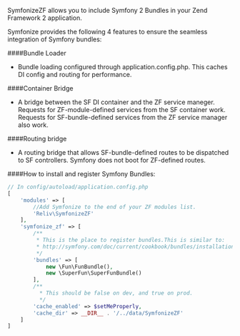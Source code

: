 SymfonizeZF allows you to include Symfony 2 Bundles in your Zend Framework 2 application.

Symfonize provides the following 4 features to ensure the seamless integration of Symfony bundles:

####Bundle Loader
- Bundle loading configured through application.config.php. This caches DI config and routing for performance.

####Container Bridge
- A bridge between the SF DI container and the ZF service maneger. Requests for ZF-module-defined services from the SF container work. Requests for SF-bundle-defined services from the ZF service manager also work. 

####Routing bridge
- A routing bridge that allows SF-bundle-defined routes to be dispatched to SF controllers. Symfony does not boot for ZF-defined routes.

####How to install and register Symfony Bundles:
```php
// In config/autoload/application.config.php
[
    'modules' => [
        //Add Symfonize to the end of your ZF modules list.
        'Reliv\SymfonizeZF'
    ],
    'symfonize_zf' => [
        /**
         * This is the place to register bundles.This is similar to:
         * http://symfony.com/doc/current/cookbook/bundles/installation.html
         */
        'bundles' => [
            new \Fun\FunBundle(),
            new \SuperFun\SuperFunBundle()
        ],
        /**
          * This should be false on dev, and true on prod.
          */
        'cache_enabled' => $setMeProperly,
        'cache_dir' => __DIR__ . '/../data/SymfonizeZF'
    ]
]
